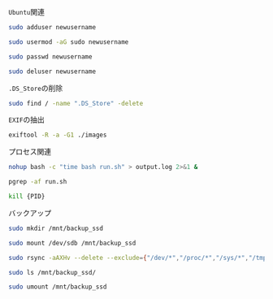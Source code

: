 `Ubuntu`関連
```sh
sudo adduser newusername

sudo usermod -aG sudo newusername

sudo passwd newusername

sudo deluser newusername
```

`.DS_Store`の削除
```sh
sudo find / -name ".DS_Store" -delete
```

`EXIF`の抽出
```sh
exiftool -R -a -G1 ./images
```

プロセス関連
```sh
nohup bash -c "time bash run.sh" > output.log 2>&1 &

pgrep -af run.sh

kill {PID}
```

バックアップ
```sh
sudo mkdir /mnt/backup_ssd

sudo mount /dev/sdb /mnt/backup_ssd

sudo rsync -aAXHv --delete --exclude={"/dev/*","/proc/*","/sys/*","/tmp/*","/run/*","/mnt/*","/media/*","/lost+found"} / /mnt/backup_ssd/ | tee rsync_log.txt

sudo ls /mnt/backup_ssd/

sudo umount /mnt/backup_ssd
```
